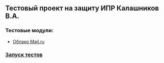 ## Тестовый проект на защиту ИПР Калашников В.А.

### Тестовые модули:

* [Облако Mail.ru](./cloudmail)

### [Запуск тестов](./TESTRUN.md)


